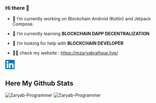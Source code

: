 ### Hi there 👋



- 🔭 I’m currently working on Blockchain Android (Kotlin) and Jetpack Compose.

- 🌱 I’m currently learning **BLOCKCHAIN DAPP DECENTRALIZATION**

- 🤝 I’m looking for help with **BLOCKCHAIN DEVELOPER**

- 👨‍💻 check my website : https://mzaryabrafique.live/

<a href="https://www.linkedin.com/in/zaryab-programmer/" ><img src="images/linkedin.png" width="30" height="30" /></a>


## Here My Github Stats

<span> <img src="https://github-readme-stats.vercel.app/api?username=Zaryab-Programmer&show_icons=true" alt="Zaryab-Programmer" /> </span>
<span> <img src="https://github-readme-stats.vercel.app/api/top-langs/?username=Zaryab-Programmer&layout=compact" alt="Zaryab-Programmer" /></span>


